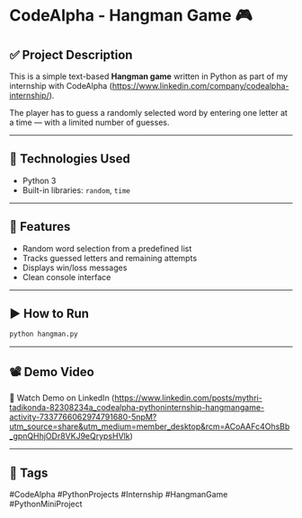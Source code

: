 # CodeAlpha - Hangman Game 🎮

## ✅ Project Description
This is a simple text-based **Hangman game** written in Python as part of my internship with CodeAlpha (https://www.linkedin.com/company/codealpha-internship/).

The player has to guess a randomly selected word by entering one letter at a time — with a limited number of guesses.

---

## 🔧 Technologies Used
- Python 3
- Built-in libraries: `random`, `time`

---

## 🚀 Features
- Random word selection from a predefined list
- Tracks guessed letters and remaining attempts
- Displays win/loss messages
- Clean console interface

---

## ▶️ How to Run

```bash
python hangman.py
```

---

## 📽️ Demo Video
🔗 Watch Demo on LinkedIn (https://www.linkedin.com/posts/mythri-tadikonda-82308234a_codealpha-pythoninternship-hangmangame-activity-7337766062974791680-5npM?utm_source=share&utm_medium=member_desktop&rcm=ACoAAFc4OhsBb_gpnQHhjODr8VKJ9eQrypsHVlk)

---

## 🔖 Tags
#CodeAlpha #PythonProjects #Internship #HangmanGame #PythonMiniProject
